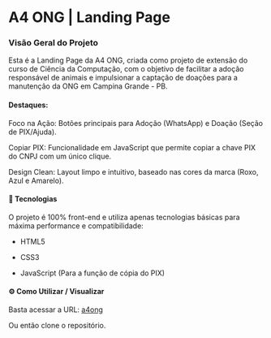 # A4 ONG | Landing Page
### Visão Geral do Projeto
Esta é a Landing Page da A4 ONG, criada como projeto de extensão do curso de Ciência da Computação, com o objetivo de facilitar a adoção responsável de animais e impulsionar a captação de doações para a manutenção da ONG em Campina Grande - PB.

#### Destaques:
Foco na Ação: Botões principais para Adoção (WhatsApp) e Doação (Seção de PIX/Ajuda).

Copiar PIX: Funcionalidade em JavaScript que permite copiar a chave PIX do CNPJ com um único clique.

Design Clean: Layout limpo e intuitivo, baseado nas cores da marca (Roxo, Azul e Amarelo).

#### 🚀 Tecnologias
O projeto é 100% front-end e utiliza apenas tecnologias básicas para máxima performance e compatibilidade:

- HTML5

- CSS3

- JavaScript (Para a função de cópia do PIX)

#### ⚙️ Como Utilizar / Visualizar
Basta acessar a URL: [a4ong](https://a4ong.netlify.app/)

Ou então clone o repositório.

